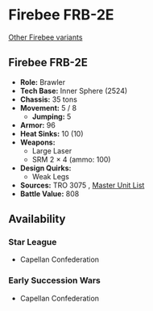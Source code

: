 # Firebee FRB-2E 

[Other Firebee variants](../firebee.md) 

## Firebee FRB-2E 

- **Role:** Brawler 
- **Tech Base:** Inner Sphere (2524) 
- **Chassis:** 35 tons 
- **Movement:** 5 / 8 
  - **Jumping:** 5 
- **Armor:** 96 
- **Heat Sinks:** 10 (10) 
- **Weapons:** 
  - Large Laser 
  - SRM 2 × 4 (ammo: 100) 
- **Design Quirks:** 
  - Weak Legs 
- **Sources:** TRO 3075 , [Master Unit List](http://masterunitlist.info/Unit/Details/1079/firebee-frb-2e) 
- **Battle Value:** 808 

## Availability 

### Star League 

- Capellan Confederation 

### Early Succession Wars 

- Capellan Confederation 

